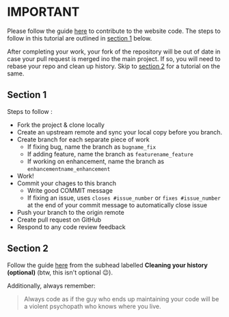 # IMPORTANT

Please follow the guide [here][1] to contribute to the website code. The steps
to follow in this tutorial are outlined in [section 1][2] below.

After completing your work, your fork of the repository will be out of date in
case your pull request is merged ino the main project. If so, you will need to
rebase your repo and clean up history. Skip to [section 2][3] for a tutorial on
the same.

## Section 1

Steps to follow :

- Fork the project & clone locally
- Create an upstream remote and sync your local copy before you branch.
- Create branch for each separate piece of work
  - If fixing bug, name the branch as `bugname_fix`
  - If adding feature, name the branch as `featurename_feature`
  - If working on enhancement, name the branch as `enhancementname_enhancement`
- Work!
- Commit your chages to this branch
  - Write good COMMIT message
  - If fixing an issue, uses `closes #issue_number` or `fixes #issue_number` at
  the end of your commit message to automatically close issue
- Push your branch to the origin remote
- Create pull request on GitHub
- Respond to any code review feedback

## Section 2

Follow the guide [here][4] from the subhead labelled **Cleaning your history
(optional)** (btw, this isn't optional :wink:).

Additionally, always remember:
>Always code as if the guy who ends up maintaining your code will be a violent
psychopath who knows where you live.

[1]:https://akrabat.com/the-beginners-guide-to-contributing-to-a-github-project/
[2]:https://github.com/divayprakash/evs-website/blob/master/CONTRIBUTING.md#section-1
[3]:https://github.com/divayprakash/evs-website/blob/master/CONTRIBUTING.md#section-2
[4]:http://codeinthehole.com/writing/pull-requests-and-other-good-practices-for-teams-using-github/
